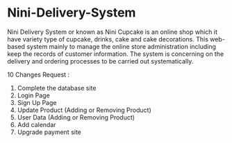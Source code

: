# Nini-Delivery-System

Nini Delivery System or known as Nini Cupcake is an online shop which it have variety type of cupcake, drinks, cake and cake decorations. 
This web-based system mainly to manage the online store administration including keep the records of customer information. 
The system is concerning on the delivery and ordering processes to be carried out systematically.

10 Changes Request :
   1. Complete the database site
   2. Login Page 
   3. Sign Up Page
   4. Update Product (Adding or Removing Product)
   5. User Data (Adding or Removing Product)
   6. Add calendar 
   7. Upgrade payment site
